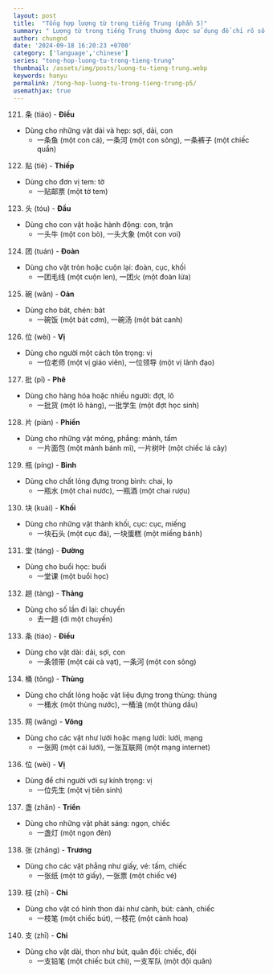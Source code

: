 ```yaml
---
layout: post
title:  "Tổng hợp lượng từ trong tiếng Trung (phần 5)"
summary: " Lượng từ trong tiếng Trung thường được sử dụng để chỉ rõ số lượng hoặc mức độ của một đối tượng nào đó trong câu"
author: chungnd
date: '2024-09-18 16:20:23 +0700'
category: ['language','chinese']
series: "tong-hop-luong-tu-trong-tieng-trung"
thumbnail: /assets/img/posts/luong-tu-tieng-trung.webp
keywords: hanyu
permalink: /tong-hop-luong-tu-trong-tieng-trung-p5/
usemathjax: true
---
```


121. 条 (tiáo) - **Điều**
* Dùng cho những vật dài và hẹp: sợi, dải, con
  - 一条鱼 (một con cá), 一条河 (một con sông), 一条裤子 (một chiếc quần)

122. 贴 (tiē) - **Thiếp**
* Dùng cho đơn vị tem: tờ
  - 一贴邮票 (một tờ tem)

123. 头 (tóu) - **Đầu**
* Dùng cho con vật hoặc hành động: con, trận
  - 一头牛 (một con bò), 一头大象 (một con voi)

124. 团 (tuán) - **Đoàn**
* Dùng cho vật tròn hoặc cuộn lại: đoàn, cục, khối
  - 一团毛线 (một cuộn len), 一团火 (một đoàn lửa)

125. 碗 (wǎn) - **Oản**
* Dùng cho bát, chén: bát
  - 一碗饭 (một bát cơm), 一碗汤 (một bát canh)

126. 位 (wèi) - **Vị**
* Dùng cho người một cách tôn trọng: vị
  - 一位老师 (một vị giáo viên), 一位领导 (một vị lãnh đạo)

127. 批 (pī) - **Phê**
* Dùng cho hàng hóa hoặc nhiều người: đợt, lô
  - 一批货 (một lô hàng), 一批学生 (một đợt học sinh)

128. 片 (piàn) - **Phiến**
* Dùng cho những vật mỏng, phẳng: mảnh, tấm
  - 一片面包 (một mảnh bánh mì), 一片树叶 (một chiếc lá cây)

129. 瓶 (píng) - **Bình**
* Dùng cho chất lỏng đựng trong bình: chai, lọ
  - 一瓶水 (một chai nước), 一瓶酒 (một chai rượu)

130. 块 (kuài) - **Khối**
* Dùng cho những vật thành khối, cục: cục, miếng
  - 一块石头 (một cục đá), 一块蛋糕 (một miếng bánh)

131. 堂 (táng) - **Đường**
* Dùng cho buổi học: buổi
  - 一堂课 (một buổi học)

132. 趟 (tàng) - **Thảng**
* Dùng cho số lần đi lại: chuyến
  - 去一趟 (đi một chuyến)

133. 条 (tiáo) - **Điều**
* Dùng cho vật dài: dải, sợi, con
  - 一条领带 (một cái cà vạt), 一条河 (một con sông)

134. 桶 (tǒng) - **Thùng**
* Dùng cho chất lỏng hoặc vật liệu đựng trong thùng: thùng
  - 一桶水 (một thùng nước), 一桶油 (một thùng dầu)

135. 网 (wǎng) - **Võng**
* Dùng cho các vật như lưới hoặc mạng lưới: lưới, mạng
  - 一张网 (một cái lưới), 一张互联网 (một mạng internet)

136. 位 (wèi) - **Vị**
* Dùng để chỉ người với sự kính trọng: vị
  - 一位先生 (một vị tiên sinh)

137. 盏 (zhǎn) - **Triển**
* Dùng cho những vật phát sáng: ngọn, chiếc
  - 一盏灯 (một ngọn đèn)

138. 张 (zhāng) - **Trương**
* Dùng cho các vật phẳng như giấy, vé: tấm, chiếc
  - 一张纸 (một tờ giấy), 一张票 (một chiếc vé)

139. 枝 (zhī) - **Chi**
* Dùng cho vật có hình thon dài như cành, bút: cành, chiếc
  - 一枝笔 (một chiếc bút), 一枝花 (một cành hoa)

140. 支 (zhī) - **Chi**
* Dùng cho vật dài, thon như bút, quân đội: chiếc, đội
  - 一支铅笔 (một chiếc bút chì), 一支军队 (một đội quân)
